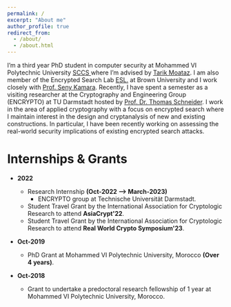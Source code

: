 ```yaml
---
permalink: /
excerpt: "About me"
author_profile: true
redirect_from:
  - /about/
  - /about.html
---
```



I’m a third year PhD student in computer security at Mohammed VI Polytechnic University [SCCS ](https://www.um6p-cs.ma/en/research/) where I’m advised by [Tarik Moataz](https://tarikmoataz.com/).
I am also member of the Encrypted Search Lab [ESL.](https://esl.cs.brown.edu/) at Brown University and I work closely with [Prof. Seny Kamara](https://cs.brown.edu/people/seny/). 
Recently, I have spent a semester as a visiting researcher at the Cryptography and Engineering Group (ENCRYPTO) at TU Darmstadt hosted by [Prof. Dr. Thomas Schneider](https://www.encrypto.cs.tu-darmstadt.de/team_encrypto/thomas_schneider/index.en.jsp).
I work in the area of applied cryptography with a focus on encrypted search where I maintain interest in the design and cryptanalysis of new and existing constructions. 
In particular, I have been recently working on assessing the real-world security implications of existing encrypted search attacks.



Internships & Grants 
======
* **2022**
  * Research Internship **(Oct-2022 --> March-2023)**
    * ENCRYPTO group at Technische Universität Darmstadt.
  * Student Travel Grant by the International Association for Cryptologic Research to attend **AsiaCrypt'22**.
  * Student Travel Grant by the International Association for Cryptologic Research to attend **Real World Crypto Symposium'23**.

* **Oct-2019**
  * PhD Grant at Mohammed VI Polytechnic University, Morocco **(Over 4 years)**.

* **Oct-2018**
  * Grant to undertake a predoctoral research fellowship of 1 year at Mohammed VI Polytechnic University, Morocco.




